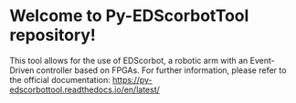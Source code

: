 # Welcome to Py-EDScorbotTool repository!

This tool allows for the use of EDScorbot, a robotic arm with an Event-Driven controller based on FPGAs. For further information, please refer to the official documentation: https://py-edscorbottool.readthedocs.io/en/latest/
